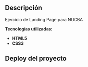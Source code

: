 ## Descripción

Ejercicio de Landing Page para NUCBA


**Tecnologías utilizadas:**

* **HTML5**
* **CSS3**


## Deploy del proyecto